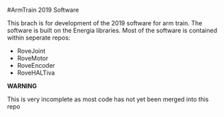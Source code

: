 #ArmTrain 2019 Software

This brach is for development of the 2019 software for arm train. The software is built on the Energia libraries. Most of the software is contained within seperate repos:

* RoveJoint
* RoveMotor
* RoveEncoder
* RoveHALTiva

__WARNING__

This is very incomplete as most code has not yet been merged into this repo